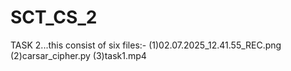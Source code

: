 # SCT_CS_2
TASK 2...this consist of six files:- (1)02.07.2025_12.41.55_REC.png (2)carsar_cipher.py (3)task1.mp4
